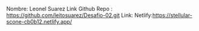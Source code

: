 Nombre: Leonel Suarez
Link Github Repo : https://github.com/leitosuarez/Desafio-02.git
Link: Netlify:https://stellular-scone-cb0b12.netlify.app/